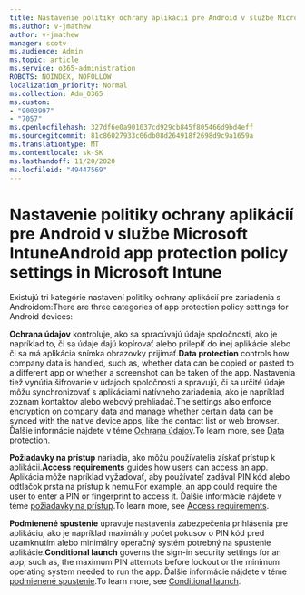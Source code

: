 ```yaml
---
title: Nastavenie politiky ochrany aplikácií pre Android v službe Microsoft Intune
ms.author: v-jmathew
author: v-jmathew
manager: scotv
ms.audience: Admin
ms.topic: article
ms.service: o365-administration
ROBOTS: NOINDEX, NOFOLLOW
localization_priority: Normal
ms.collection: Adm_O365
ms.custom:
- "9003997"
- "7057"
ms.openlocfilehash: 327df6e0a901037cd929cb845f805466d9bd4eff
ms.sourcegitcommit: 81c86027933c06db08d264918f2698d9c9a1659a
ms.translationtype: MT
ms.contentlocale: sk-SK
ms.lasthandoff: 11/20/2020
ms.locfileid: "49447569"
---
```

# <a name="android-app-protection-policy-settings-in-microsoft-intune"></a><span data-ttu-id="4e7e4-102">Nastavenie politiky ochrany aplikácií pre Android v službe Microsoft Intune</span><span class="sxs-lookup"><span data-stu-id="4e7e4-102">Android app protection policy settings in Microsoft Intune</span></span>

<span data-ttu-id="4e7e4-103">Existujú tri kategórie nastavení politiky ochrany aplikácií pre zariadenia s Androidom:</span><span class="sxs-lookup"><span data-stu-id="4e7e4-103">There are three categories of app protection policy settings for Android devices:</span></span>

<span data-ttu-id="4e7e4-104">**Ochrana údajov** kontroluje, ako sa spracúvajú údaje spoločnosti, ako je napríklad to, či sa údaje dajú kopírovať alebo prilepiť do inej aplikácie alebo či sa má aplikácia snímka obrazovky prijímať.</span><span class="sxs-lookup"><span data-stu-id="4e7e4-104">**Data protection** controls how company data is handled, such as, whether data can be copied or pasted to a different app or whether a screenshot can be taken of the app.</span></span> <span data-ttu-id="4e7e4-105">Nastavenia tiež vynútia šifrovanie v údajoch spoločnosti a spravujú, či sa určité údaje môžu synchronizovať s aplikáciami natívneho zariadenia, ako je napríklad zoznam kontaktov alebo webový prehliadač.</span><span class="sxs-lookup"><span data-stu-id="4e7e4-105">The settings also enforce encryption on company data and manage whether certain data can be synced with the native device apps, like the contact list or web browser.</span></span> <span data-ttu-id="4e7e4-106">Ďalšie informácie nájdete v téme [Ochrana údajov](https://go.microsoft.com/fwlink/?linkid=2135259).</span><span class="sxs-lookup"><span data-stu-id="4e7e4-106">To learn more, see [Data protection](https://go.microsoft.com/fwlink/?linkid=2135259).</span></span>

<span data-ttu-id="4e7e4-107">**Požiadavky na prístup** nariadia, ako môžu používatelia získať prístup k aplikácii.</span><span class="sxs-lookup"><span data-stu-id="4e7e4-107">**Access requirements** guides how users can access an app.</span></span> <span data-ttu-id="4e7e4-108">Aplikácia môže napríklad vyžadovať, aby používateľ zadával PIN kód alebo odtlačok prsta na prístup k nemu.</span><span class="sxs-lookup"><span data-stu-id="4e7e4-108">For example, an app could require the user to enter a PIN or fingerprint to access it.</span></span> <span data-ttu-id="4e7e4-109">Ďalšie informácie nájdete v téme [požiadavky na prístup](https://go.microsoft.com/fwlink/?linkid=2135260).</span><span class="sxs-lookup"><span data-stu-id="4e7e4-109">To learn more, see [Access requirements](https://go.microsoft.com/fwlink/?linkid=2135260).</span></span>

<span data-ttu-id="4e7e4-110">**Podmienené spustenie** upravuje nastavenia zabezpečenia prihlásenia pre aplikáciu, ako je napríklad maximálny počet pokusov o PIN kód pred uzamknutím alebo minimálny operačný systém potrebný na spustenie aplikácie.</span><span class="sxs-lookup"><span data-stu-id="4e7e4-110">**Conditional launch** governs the sign-in security settings for an app, such as, the maximum PIN attempts before lockout or the minimum operating system needed to run the app.</span></span> <span data-ttu-id="4e7e4-111">Ďalšie informácie nájdete v téme [podmienené spustenie](https://go.microsoft.com/fwlink/?linkid=2135507).</span><span class="sxs-lookup"><span data-stu-id="4e7e4-111">To learn more, see [Conditional launch](https://go.microsoft.com/fwlink/?linkid=2135507).</span></span>
